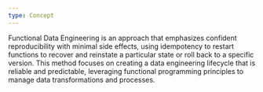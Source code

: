 ```yaml
---
type: Concept
---
```


Functional Data Engineering is an approach that emphasizes confident reproducibility with minimal side effects, using idempotency to restart functions to recover and reinstate a particular state or roll back to a specific version. This method focuses on creating a data engineering lifecycle that is reliable and predictable, leveraging functional programming principles to manage data transformations and processes.